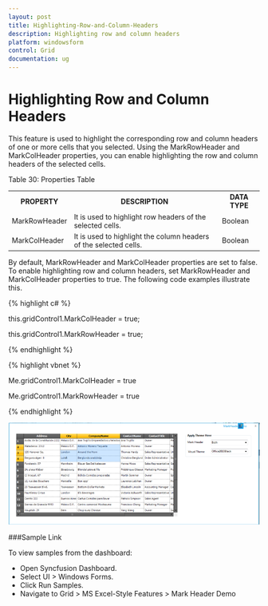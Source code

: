 ```yaml
---
layout: post
title: Highlighting-Row-and-Column-Headers
description: Highlighting row and column headers
platform: windowsform
control: Grid
documentation: ug
---
```


# Highlighting Row and Column Headers

This feature is used to highlight the corresponding row and column headers of one or more cells that you selected. Using the MarkRowHeader and MarkColHeader properties, you can enable highlighting the row and column headers of the selected cells.

Table 30: Properties Table

<table>
<tr>
<th>
PROPERTY </th><th>
DESCRIPTION </th><th>
DATA TYPE </th></tr>
<tr>
<td>
MarkRowHeader</td><td>
It is used to highlight row headers of the selected cells.</td><td>
Boolean</td></tr>
<tr>
<td>
MarkColHeader</td><td>
It is used to highlight the column headers of the selected cells.</td><td>
Boolean</td></tr>
</table>

By default, MarkRowHeader and MarkColHeader properties are set to false. To enable highlighting row and column headers, set MarkRowHeader and MarkColHeader properties to true. The following code examples illustrate this.

{% highlight c# %}

this.gridControl1.MarkColHeader = true;

this.gridControl1.MarkRowHeader = true;

{% endhighlight %}

{% highlight vbnet %}

Me.gridControl1.MarkColHeader = true

Me.gridControl1.MarkRowHeader = true

{% endhighlight %}

![](Grid-Control_images/Grid-Control_img74.png)





###Sample Link

To view samples from the dashboard:

* Open Syncfusion Dashboard. 
* Select UI > Windows Forms.
* Click Run Samples.  
* Navigate to Grid > MS Excel-Style Features > Mark Header Demo
